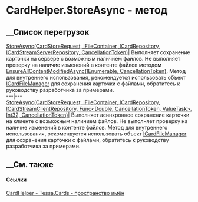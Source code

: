 # CardHelper.StoreAsync - метод
##  __Список перегрузок
[StoreAsync(CardStoreRequest, IFileContainer, ICardRepository,
ICardStreamServerRepository,
CancellationToken)](M_Tessa_Cards_CardHelper_StoreAsync_1.htm)|  Выполняет
сохранение карточки на сервере с возможным наличием файлов. Не выполняет
проверку на наличие изменений в контенте файлов методом
[EnsureAllContentModifiedAsync(IEnumerable<IFile>,
CancellationToken)](M_Tessa_Files_FileExtensions_EnsureAllContentModifiedAsync.htm).
Метод для внутреннего использования, рекомендуется использовать объект
[ICardFileManager](T_Tessa_Cards_ICardFileManager.htm) для сохранения карточки
с файлами, обратитесь к руководству разработчика за примерами.  
---|---  
[StoreAsync(CardStoreRequest, IFileContainer, ICardRepository,
ICardStreamClientRepository, Func<Double, CancellationToken, ValueTask>,
Int32, CancellationToken)](M_Tessa_Cards_CardHelper_StoreAsync.htm)|
Выполняет асинхронное сохранение карточки на клиенте с возможным наличием
файлов. Не выполняет проверку на наличие изменений в контенте файлов. Метод
для внутреннего использования, рекомендуется использовать объект
[ICardFileManager](T_Tessa_Cards_ICardFileManager.htm) для сохранения карточки
с файлами, обратитесь к руководству разработчика за примерами.  
## __См. также
#### Ссылки
[CardHelper - ](T_Tessa_Cards_CardHelper.htm)
[Tessa.Cards - пространство имён](N_Tessa_Cards.htm)
